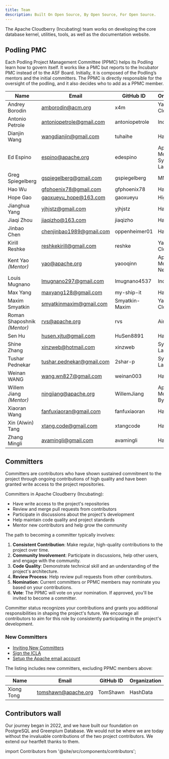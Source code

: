 ```yaml
---
title: Team
description: Built On Open Source, By Open Source, For Open Source.
---
```


The Apache Cloudberry (Incubating) team works on developing the core database kernel, utilities, tools, as well as the documentation website. 

## Podling PMC
Each Podling Project Management Committee (PPMC) helps its Podling learn how to govern itself. It works like a PMC but reports to the Incubator PMC instead of to the ASF Board. Initially, it is composed of the Podling’s mentors and the initial committers. The PPMC is directly responsible for the oversight of the podling, and it also decides who to add as a PPMC member.

|Name| Email | GitHub ID | Organization|
|--|--|--|--|
| Andrey Borodin | amborodin@acm.org | x4m |  Yandex Cloud |
| Antonio Petrole | antoniopetrole@gmail.com | antoniopetrole | Individual |
| Dianjin Wang | wangdianjin@gmail.com | tuhaihe | HashData |
| Ed Espino | espino@apache.org | edespino | Apache Member, Synx Data Labs |
| Greg Spiegelberg | gspiegelberg@gmail.com | gspiegelberg | MNTN |
| Hao Wu | gfphoenix78@gmail.com | gfphoenix78 | HashData |
| Hope Gao | gaoxueyu_hope@163.com | gaoxueyu | HighGo |
| Jianghua Yang | yjhjstz@gmail.com | yjhjstz | HashData |
| Jiaqi Zhou | jiaqizho@163.com | jiaqizho | HashData |
| Jinbao Chen | chenjinbao1989@gmail.com | oppenheimer01 | HashData |
| Kirill Reshke | reshkekirill@gmail.com | reshke  | Yandex Cloud | Yandex Cloud |
| Kent Yao *(Mentor)* | yao@apache.org | yaooqinn | Apache Member, NetEase |
| Louis Mugnano | lmugnano297@gmail.com | lmugnano4537 | Individual |
| Max Yang | maxyang128@gmail.com | my-ship-it | HashData |
| Maxim Smyatkin | smyatkinmaxim@gmail.com | Smyatkin-Maxim | Yandex Cloud |
| Roman Shaposhnik *(Mentor)* | rvs@apache.org | rvs | Ainekko |
| Sen Hu | husen.xjtu@gmail.com | HuSen8891 | HashData |
| Shine Zhang | xinzweb@hotmail.com | xinzweb | Synx Data Labs |
| Tushar Pednekar | tushar.pednekar@gmail.com | 2shar-p | Synx Data Labs |
| Weinan WANG | wang.wn827@gmail.com | weinan003 | HashData |
| Willem Jiang *(Mentor)*|ningjiang@apache.org | WillemJiang | Apache Member, ByteDance |
| Xiaoran Wang | fanfuxiaoran@gmail.com | fanfuxiaoran | HashData |
| Xin (Alwin) Tang | xtang.code@gmail.com | xtangcode | HashData |
| Zhang Mingli | avamingli@gmail.com | avamingli | HashData |

## Committers

Committers are contributors who have shown sustained commitment to the project through ongoing contributions of high quality and have been granted write access to the project repositories.

Committers in Apache Cloudberry (Incubating):
- Have write access to the project's repositories
- Review and merge pull requests from contributors
- Participate in discussions about the project's development
- Help maintain code quality and project standards
- Mentor new contributors and help grow the community

The path to becoming a committer typically involves:

1. **Consistent Contribution**: Make regular, high-quality contributions to the project over time.
2. **Community Involvement**: Participate in discussions, help other users, and engage with the community.
3. **Code Quality**: Demonstrate technical skill and an understanding of the project's architecture.
4. **Review Process**: Help review pull requests from other contributors.
5. **Nomination**: Current committers or PPMC members may nominate you based on your contributions.
6. **Vote**: The PPMC will vote on your nomination. If approved, you'll be invited to become a committer.

Committer status recognizes your contributions and grants you additional responsibilities in shaping the project's future. We encourage all contributors to aim for this role by consistently participating in the project's development.

### New Committers

- [Inviting New Committers](./team/new-committers)
- [Sign the ICLA](./team/sign-icla)
- [Setup the Apache email account](./team/setup-apache-email-account)

The listing includes new committers, excluding PPMC members above:

|Name| Email | GitHub ID | Organization|
|--|--|--|--|
| Xiong Tong | tomshawn@apache.org | TomShawn | HashData |

## Contributors wall

Our journey began in 2022, and we have built our foundation on PostgreSQL and Greenplum Database. We would not be where we are today without the invaluable contributions of the two project contributors. We extend our heartfelt thanks to them.

import Contributors from '@site/src/components/contributors';

<Contributors />
